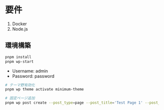 # 要件

1. Docker
2. Node.js

## 環境構築

```bash
pnpm install
pnpm wp-start
```

- Username: admin
- Password: password

```bash
# テーマ野有効化
pnpm wp theme activate minimum-theme

# 固定ページ追加
pnpm wp post create --post_type=page --post_title='Test Page 1' --post_status=publish
```
